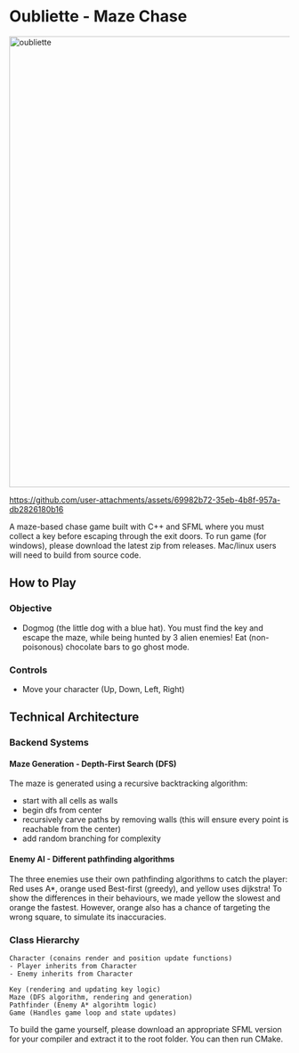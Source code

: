 # Oubliette - Maze Chase 
<img width="810" height="810" alt="oubliette" src="https://github.com/user-attachments/assets/2e3b07bb-f7df-44ba-8272-b2c6cb0c93eb" />


https://github.com/user-attachments/assets/69982b72-35eb-4b8f-957a-db2826180b16



A maze-based chase game built with C++ and SFML where you must collect a key before escaping through the exit doors. 
To run game (for windows), please download the latest zip from releases. Mac/linux users will need to build from source code.

## How to Play

### Objective
- Dogmog (the little dog with a blue hat). You must find the key and escape the maze, while being hunted by 3 alien enemies! Eat (non-poisonous) chocolate bars to go ghost mode. 

### Controls
- Move your character (Up, Down, Left, Right)

## Technical Architecture

### Backend Systems

#### **Maze Generation - Depth-First Search (DFS)**
The maze is generated using a recursive backtracking algorithm:
- start with all cells as walls
- begin dfs from center
- recursively carve paths by removing walls (this will ensure every point is reachable from the center)
- add random branching for complexity 

#### **Enemy AI - Different pathfinding algorithms**
The three enemies use their own pathfinding algorithms to catch the player: Red uses A*, orange used Best-first (greedy), and yellow uses dijkstra!
To show the differences in their behaviours, we made yellow the slowest and orange the fastest. However, orange also has a chance of targeting the wrong square, to simulate its inaccuracies. 

### Class Hierarchy

```
Character (conains render and position update functions)
- Player inherits from Character 
- Enemy inherits from Character

Key (rendering and updating key logic)
Maze (DFS algorithm, rendering and generation)
Pathfinder (Enemy A* algorihtm logic)
Game (Handles game loop and state updates)
```

To build the game yourself, please download an appropriate SFML version for your compiler and extract it to the root folder. You can then run CMake. 
